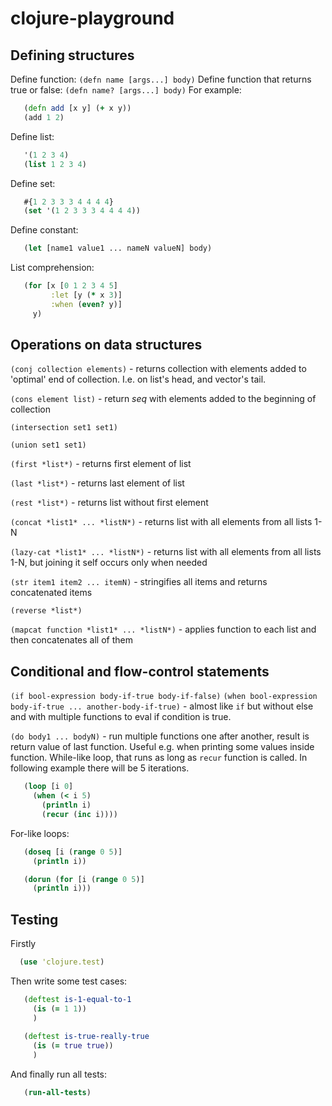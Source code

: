 # clojure-playground

## Defining structures
Define function: `(defn name [args...] body)`
Define function that returns true or false: `(defn name? [args...] body)`
For example:
```clojure
   (defn add [x y] (+ x y))
   (add 1 2)
```
Define list:
```clojure
   '(1 2 3 4)
   (list 1 2 3 4)
```
Define set:
```clojure
   #{1 2 3 3 3 4 4 4 4}
   (set '(1 2 3 3 3 4 4 4 4))
```
Define constant:
```clojure
   (let [name1 value1 ... nameN valueN] body)
```
List comprehension:
```clojure
   (for [x [0 1 2 3 4 5]
         :let [y (* x 3)]
         :when (even? y)]
     y)
```
## Operations on data structures
`(conj collection elements)` - returns collection with elements added to 'optimal' end of collection. I.e. on list's head, and vector's tail.

`(cons element list)` - return *seq* with elements added to the beginning of collection

`(intersection set1 set1)`

`(union set1 set1)`

`(first *list*)` - returns first element of list

`(last *list*)` - returns last element of list

`(rest *list*)` - returns list without first element

`(concat *list1* ... *listN*)` - returns list with all elements from all lists 1-N

`(lazy-cat *list1* ... *listN*)` - returns list with all elements from all lists 1-N, but joining it self occurs only when needed

`(str item1 item2 ... itemN)` - stringifies all items and returns concatenated items

`(reverse *list*)`

`(mapcat function *list1* ... *listN*)` - applies function to each list and then concatenates all of them

## Conditional and flow-control statements
`(if bool-expression body-if-true body-if-false)`
`(when bool-expression body-if-true ... another-body-if-true)` - almost like `if` but without else and with multiple functions to eval if condition is true.

`(do body1 ... bodyN)` - run multiple functions one after another, result is return value of last function. Useful e.g. when printing some values inside function.
While-like loop, that runs as long as `recur` function is called. In following example there will be 5 iterations. 
```clojure
   (loop [i 0]
     (when (< i 5)
       (println i)
       (recur (inc i))))
```
For-like loops:
```clojure
   (doseq [i (range 0 5)]
     (println i))

   (dorun (for [i (range 0 5)]
     (println i)))
```

## Testing

Firstly
```clojure
  (use 'clojure.test)
```
Then write some test cases:
```clojure
   (deftest is-1-equal-to-1
     (is (= 1 1))
     )
    
   (deftest is-true-really-true
     (is (= true true))
     )
```
And finally run all tests:
```clojure
   (run-all-tests)
```
